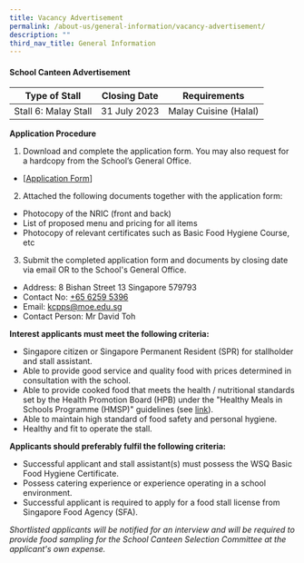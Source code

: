 ```yaml
---
title: Vacancy Advertisement
permalink: /about-us/general-information/vacancy-advertisement/
description: ""
third_nav_title: General Information
---
```

#### School Canteen Advertisement

| Type of Stall | Closing Date | Requirements |
| -------- | -------- | -------- |
| Stall 6: Malay Stall     | 31 July 2023     | Malay Cuisine (Halal)  |


**Application Procedure**

1. Download and complete the application form. You may also request for a hardcopy from the School’s General Office.
* [[Application Form](https://staging.d2rf20mnuqi9qi.amplifyapp.com/files/appexistingsch.pdf)]

2. Attached the following documents together with the application form:
* Photocopy of the NRIC (front and back)
* List of proposed menu and pricing for all items
* Photocopy of relevant certificates such as Basic Food Hygiene Course, etc

3. Submit the completed application form and documents by closing date via email OR to the School's General Office.


* Address: 8 Bishan Street 13 Singapore 579793
* Contact No: [+65 6259 5396](tel:+6562595396)
* Email: kcpps@moe.edu.sg
* Contact Person: Mr David Toh



**Interest applicants must meet the following criteria:**
* Singapore citizen or Singapore Permanent Resident (SPR) for stallholder and stall assistant.
* Able to provide good service and quality food with prices determined in consultation with the school.
* Able to provide cooked food that meets the health / nutritional standards set by the Health Promotion Board (HPB) under the "Healthy Meals in Schools Programme (HMSP)" guidelines (see [link](https://www.hpb.gov.sg/schools/school-programmes/healthy-meals-in-schools-programme)).
* Able to maintain high standard of food safety and personal hygiene.
* Healthy and fit to operate the stall.


**Applicants should preferably fulfil the following criteria:**
* Successful applicant and stall assistant(s) must possess the WSQ Basic Food Hygiene Certificate.
* Possess catering experience or experience operating in a school environment.
* Successful applicant is required to apply for a food stall license from Singapore Food Agency (SFA).


*Shortlisted applicants will be notified for an interview and will be required to provide food sampling for the School Canteen Selection Committee at the applicant's own expense.*